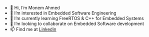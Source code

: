 - 👋 Hi, I’m Monem Ahmed
- 👀 I’m interested in Embedded Software Engineering
- 🌱 I’m currently learning FreeRTOS & C++ for Embedded Systems
- 💞️ I’m looking to collaborate on Embedded Software development
- 📫 Find me at [Linkedin](https://www.linkedin.com/in/monem-ahmed-kuet/)
